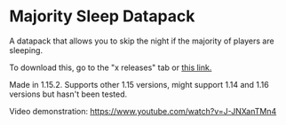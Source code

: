 # Majority Sleep Datapack
A datapack that allows you to skip the night if the majority of players are sleeping.

To download this, go to the "x releases" tab or [this link.](https://github.com/Sonic4999/majority_sleep_dp/releases)

Made in 1.15.2. Supports other 1.15 versions, might support 1.14 and 1.16 versions but hasn't been tested.

Video demonstration: https://www.youtube.com/watch?v=J-JNXanTMn4
